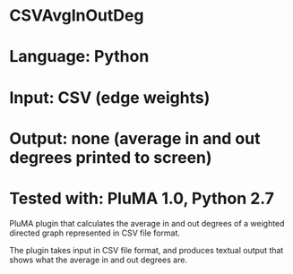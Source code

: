 # CSVAvgInOutDeg
# Language: Python
# Input: CSV (edge weights)
# Output: none (average in and out degrees printed to screen)
# Tested with: PluMA 1.0, Python 2.7
PluMA plugin that calculates the average in and out degrees of a weighted directed graph represented in CSV file format. 

The plugin takes input in CSV file format, and produces textual output that shows what the average in and out degrees are.
